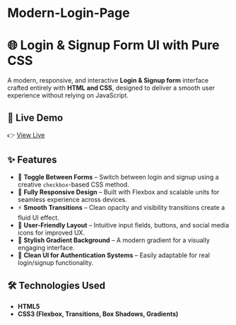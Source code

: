 # Modern-Login-Page

# 🌐 Login & Signup Form UI with Pure CSS

A modern, responsive, and interactive **Login & Signup form** interface crafted entirely with **HTML and CSS**, designed to deliver a smooth user experience without relying on JavaScript.

## 🚀 Live Demo
👉 [View Live](https://shaqran92.github.io/Modern-Login-Page/)

## ✨ Features

- 🔄 **Toggle Between Forms** – Switch between login and signup using a creative `checkbox`-based CSS method.
- 🎨 **Fully Responsive Design** – Built with Flexbox and scalable units for seamless experience across devices.
- ⚡ **Smooth Transitions** – Clean opacity and visibility transitions create a fluid UI effect.
- 🧠 **User-Friendly Layout** – Intuitive input fields, buttons, and social media icons for improved UX.
- 🌈 **Stylish Gradient Background** – A modern gradient for a visually engaging interface.
- 🔐 **Clean UI for Authentication Systems** – Easily adaptable for real login/signup functionality.

## 🛠️ Technologies Used

- **HTML5**
- **CSS3 (Flexbox, Transitions, Box Shadows, Gradients)**
